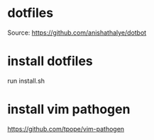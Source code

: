 # dotfiles
Source: https://github.com/anishathalye/dotbot

# install dotfiles
run install.sh

# install vim pathogen
https://github.com/tpope/vim-pathogen

